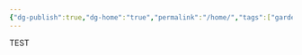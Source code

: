 ```yaml
---
{"dg-publish":true,"dg-home":"true","permalink":"/home/","tags":["gardenEntry"],"dgPassFrontmatter":true}
---
```


TEST